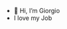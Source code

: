 - 👋 Hi, I’m Giorgio
-   I love my Job

<!---
Giomixxx/Giomixxx is a ✨ special ✨ repository because its `README.md` (this file) appears on your GitHub profile.
You can click the Preview link to take a look at your changes.
--->
